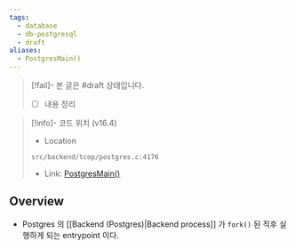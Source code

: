 ```yaml
---
tags:
  - database
  - db-postgresql
  - draft
aliases:
  - PostgresMain()
---
```

> [!fail]- 본 글은 #draft 상태입니다.
> - [ ] 내용 정리

> [!info]- 코드 위치 (v16.4)
> - Location
> ```
> src/backend/tcop/postgres.c:4176
> ```
> - Link: [PostgresMain()](https://github.com/postgres/postgres/blob/REL_16_4/src/backend/tcop/postgres.c#L4164-L4950)

## Overview

- Postgres 의 [[Backend (Postgres)|Backend process]] 가 `fork()` 된 직후 실행하게 되는 entrypoint 이다.